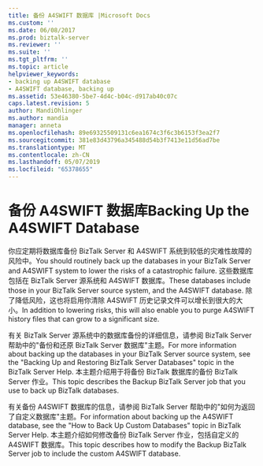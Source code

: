 ```yaml
---
title: 备份 A4SWIFT 数据库 |Microsoft Docs
ms.custom: ''
ms.date: 06/08/2017
ms.prod: biztalk-server
ms.reviewer: ''
ms.suite: ''
ms.tgt_pltfrm: ''
ms.topic: article
helpviewer_keywords:
- backing up A4SWIFT database
- A4SWIFT database, backing up
ms.assetid: 53e46380-5be7-4d4c-b04c-d917ab40c07c
caps.latest.revision: 5
author: MandiOhlinger
ms.author: mandia
manager: anneta
ms.openlocfilehash: 89e69325509131c6ea1674c3f6c3b6153f3ea2f7
ms.sourcegitcommit: 381e83d43796a345488d54b3f7413e11d56ad7be
ms.translationtype: MT
ms.contentlocale: zh-CN
ms.lasthandoff: 05/07/2019
ms.locfileid: "65378655"
---
```

# <a name="backing-up-the-a4swift-database"></a><span data-ttu-id="8eddd-102">备份 A4SWIFT 数据库</span><span class="sxs-lookup"><span data-stu-id="8eddd-102">Backing Up the A4SWIFT Database</span></span>
<span data-ttu-id="8eddd-103">你应定期将数据库备份 BizTalk Server 和 A4SWIFT 系统到较低的灾难性故障的风险中。</span><span class="sxs-lookup"><span data-stu-id="8eddd-103">You should routinely back up the databases in your BizTalk Server and A4SWIFT system to lower the risks of a catastrophic failure.</span></span> <span data-ttu-id="8eddd-104">这些数据库包括在 BizTalk Server 源系统和 A4SWIFT 数据库。</span><span class="sxs-lookup"><span data-stu-id="8eddd-104">These databases include those in your BizTalk Server source system, and the A4SWIFT database.</span></span> <span data-ttu-id="8eddd-105">除了降低风险，这也将启用你清除 A4SWIFT 历史记录文件可以增长到很大的大小。</span><span class="sxs-lookup"><span data-stu-id="8eddd-105">In addition to lowering risks, this will also enable you to purge A4SWIFT history files that can grow to a significant size.</span></span>  
  
 <span data-ttu-id="8eddd-106">有关 BizTalk Server 源系统中的数据库备份的详细信息，请参阅 BizTalk Server 帮助中的"备份和还原 BizTalk Server 数据库"主题。</span><span class="sxs-lookup"><span data-stu-id="8eddd-106">For more information about backing up the databases in your BizTalk Server source system, see the "Backing Up and Restoring BizTalk Server Databases" topic in the BizTalk Server Help.</span></span> <span data-ttu-id="8eddd-107">本主题介绍用于将备份 BizTalk 数据库的备份 BizTalk Server 作业。</span><span class="sxs-lookup"><span data-stu-id="8eddd-107">This topic describes the Backup BizTalk Server job that you use to back up BizTalk databases.</span></span>  
  
 <span data-ttu-id="8eddd-108">有关备份 A4SWIFT 数据库的信息，请参阅 BizTalk Server 帮助中的"如何为返回了自定义数据库"主题。</span><span class="sxs-lookup"><span data-stu-id="8eddd-108">For information about backing up the A4SWIFT database, see the "How to Back Up Custom Databases" topic in BizTalk Server Help.</span></span> <span data-ttu-id="8eddd-109">本主题介绍如何修改备份 BizTalk Server 作业，包括自定义的 A4SWIFT 数据库。</span><span class="sxs-lookup"><span data-stu-id="8eddd-109">This topic describes how to modify the Backup BizTalk Server job to include the custom A4SWIFT database.</span></span>